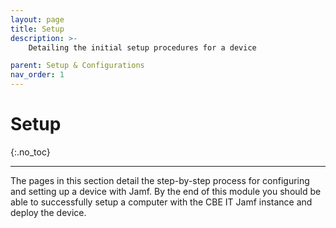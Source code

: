 ```yaml
---
layout: page
title: Setup
description: >-
    Detailing the initial setup procedures for a device

parent: Setup & Configurations
nav_order: 1
---
```


# Setup
{:.no_toc}

---

The pages in this section detail the step-by-step process for configuring and setting up a device with Jamf. By the end of this module you should be able to successfully setup a computer with the CBE IT Jamf instance and deploy the device.
